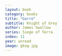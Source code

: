 ```yaml
---
layout: book
category: books
title: "Garro"
subtitle: Knight of Grey
author: James Swallow
series: Siege of Terra
index: 11
year: unread
image: gkog.jpg
---
```

